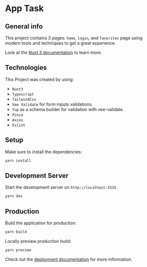 # App Task

## General info

This project contains 3 pages: `home`, `login`, and `favorites` page using modern tools and techniques to get a great experience.

Look at the [Nuxt 3 documentation](https://nuxt.com/docs/getting-started/introduction) to learn more.

## Technologies

This Project was created by using:

- `Nuxt3`
- `Typescript`
- `TailwindCss`
- `Vee Validate` for form inputs validations.
- `Yup` as a schema builder for validation with vee-validate.
- `Pinia`
- `Axios`
- `Eslint`

## Setup

Make sure to install the dependencies:

```bash
yarn install
```

## Development Server

Start the development server on `http://localhost:3333`

```bash
yarn dev
```

## Production

Build the application for production:

```bash
yarn build
```

Locally preview production build:

```bash
yarn preview
```

Check out the [deployment documentation](https://nuxt.com/docs/getting-started/deployment) for more information.
